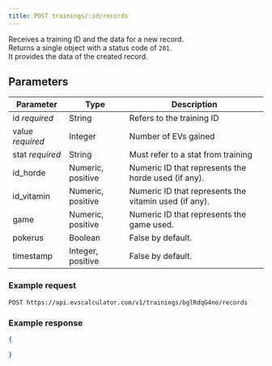 ```yaml
---
title: POST trainings/:id/records
---
```


Receives a training ID and the data for a new record.  
Returns a single object with a status code of `201`.  
It provides the data of the created record.

## Parameters

Parameter       | Type          | Description
---- | ---- | ---- 
id _required_     | String   | Refers to the training ID
value _required_    | Integer       | Number of EVs gained
stat _required_     | String        | Must refer to a stat from training
id_horde        | Numeric, positive   | Numeric ID that represents the horde used (if any).
id_vitamin        | Numeric, positive   | Numeric ID that represents the vitamin used (if any).
game          | Numeric, positive   | Numeric ID that represents the game used. 
pokerus         | Boolean         | False by default.
timestamp         | Integer, positive   | False by default.


### Example request 

```
POST https://api.evscalculator.com/v1/trainings/bglRdqG4no/records
```

### Example response

```json
{
	
}
```
